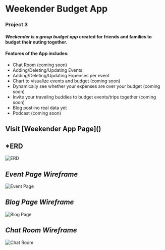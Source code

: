 # **Weekender Budget App**
### Project 3

#### _Weekender is a group budget app_ created for friends and families to budget their outing together. 

#### Features of the App includes:
* Chat Room (coming soon)
* Adding/Deleting/Updating Events
* Adding/Deleting/Updating Expenses per event
* Chart to visualize events and budget (coming soon)
* Dynamically see whether your expenses are over your budget (coming soon)
* Invite your traveling buddies to budget events/trips together (coming soon)
* Blog post-no real data yet
* Podcast (coming soon)

## Visit **[Weekender App Page]**()


## *ERD
![ERD](https://i.imgur.com/WK6SIgxm.jpg)

## *Event Page Wireframe*
![Event Page](https://i.imgur.com/Y4gl31Em.jpg)

## *Blog Page Wireframe*
![Blog Page](https://i.imgur.com/vnRlhcum.jpg)

## *Chat Room Wireframe*
![Chat Room](https://i.imgur.com/X8Cf930m.jpg)
